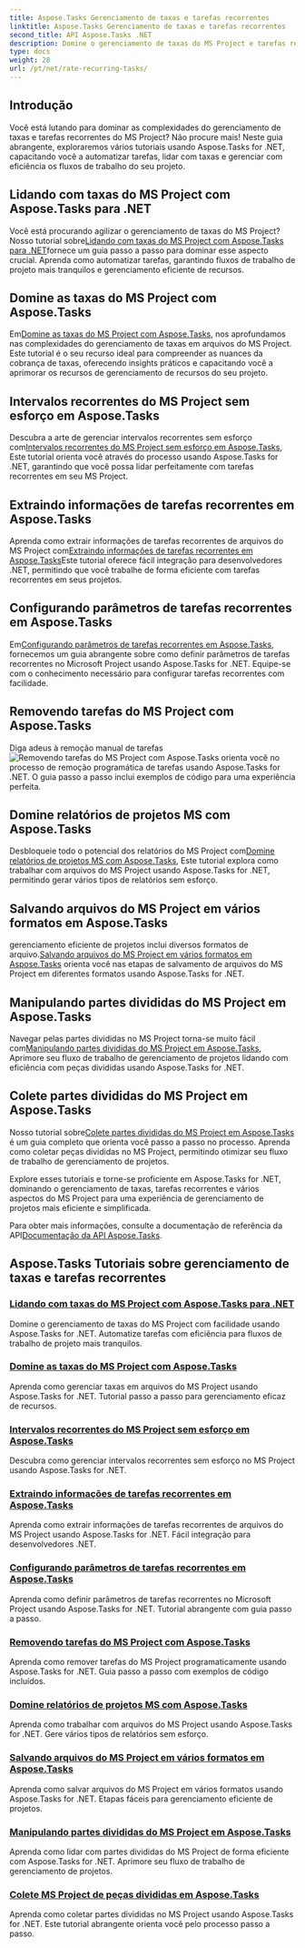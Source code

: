 ```yaml
---
title: Aspose.Tasks Gerenciamento de taxas e tarefas recorrentes
linktitle: Aspose.Tasks Gerenciamento de taxas e tarefas recorrentes
second_title: API Aspose.Tasks .NET
description: Domine o gerenciamento de taxas do MS Project e tarefas recorrentes com Aspose.Tasks .NET. Aprenda a automatizar tarefas, lidar com taxas e gerenciar partes divididas para fluxos de trabalho de projetos.
type: docs
weight: 28
url: /pt/net/rate-recurring-tasks/
---
```


## Introdução

Você está lutando para dominar as complexidades do gerenciamento de taxas e tarefas recorrentes do MS Project? Não procure mais! Neste guia abrangente, exploraremos vários tutoriais usando Aspose.Tasks for .NET, capacitando você a automatizar tarefas, lidar com taxas e gerenciar com eficiência os fluxos de trabalho do seu projeto.

## Lidando com taxas do MS Project com Aspose.Tasks para .NET
 Você está procurando agilizar o gerenciamento de taxas do MS Project? Nosso tutorial sobre[Lidando com taxas do MS Project com Aspose.Tasks para .NET](./handling-rates/)fornece um guia passo a passo para dominar esse aspecto crucial. Aprenda como automatizar tarefas, garantindo fluxos de trabalho de projeto mais tranquilos e gerenciamento eficiente de recursos.

## Domine as taxas do MS Project com Aspose.Tasks
 Em[Domine as taxas do MS Project com Aspose.Tasks](./rate-collection/), nos aprofundamos nas complexidades do gerenciamento de taxas em arquivos do MS Project. Este tutorial é o seu recurso ideal para compreender as nuances da cobrança de taxas, oferecendo insights práticos e capacitando você a aprimorar os recursos de gerenciamento de recursos do seu projeto.

## Intervalos recorrentes do MS Project sem esforço em Aspose.Tasks
 Descubra a arte de gerenciar intervalos recorrentes sem esforço com[Intervalos recorrentes do MS Project sem esforço em Aspose.Tasks](./recurring-intervals/), Este tutorial orienta você através do processo usando Aspose.Tasks for .NET, garantindo que você possa lidar perfeitamente com tarefas recorrentes em seu MS Project.

## Extraindo informações de tarefas recorrentes em Aspose.Tasks
 Aprenda como extrair informações de tarefas recorrentes de arquivos do MS Project com[Extraindo informações de tarefas recorrentes em Aspose.Tasks](./recurring-task-information/)Este tutorial oferece fácil integração para desenvolvedores .NET, permitindo que você trabalhe de forma eficiente com tarefas recorrentes em seus projetos.

## Configurando parâmetros de tarefas recorrentes em Aspose.Tasks
 Em[Configurando parâmetros de tarefas recorrentes em Aspose.Tasks](./recurring-task-parameters/), fornecemos um guia abrangente sobre como definir parâmetros de tarefas recorrentes no Microsoft Project usando Aspose.Tasks for .NET. Equipe-se com o conhecimento necessário para configurar tarefas recorrentes com facilidade.

## Removendo tarefas do MS Project com Aspose.Tasks
 Diga adeus à remoção manual de tarefas![Removendo tarefas do MS Project com Aspose.Tasks](./removing-tasks/) orienta você no processo de remoção programática de tarefas usando Aspose.Tasks for .NET. O guia passo a passo inclui exemplos de código para uma experiência perfeita.

## Domine relatórios de projetos MS com Aspose.Tasks
 Desbloqueie todo o potencial dos relatórios do MS Project com[Domine relatórios de projetos MS com Aspose.Tasks](./report-types/), Este tutorial explora como trabalhar com arquivos do MS Project usando Aspose.Tasks for .NET, permitindo gerar vários tipos de relatórios sem esforço.

## Salvando arquivos do MS Project em vários formatos em Aspose.Tasks
 gerenciamento eficiente de projetos inclui diversos formatos de arquivo.[Salvando arquivos do MS Project em vários formatos em Aspose.Tasks](./save-file-formats/) orienta você nas etapas de salvamento de arquivos do MS Project em diferentes formatos usando Aspose.Tasks for .NET.

## Manipulando partes divididas do MS Project em Aspose.Tasks
 Navegar pelas partes divididas no MS Project torna-se muito fácil com[Manipulando partes divididas do MS Project em Aspose.Tasks](./split-parts/), Aprimore seu fluxo de trabalho de gerenciamento de projetos lidando com eficiência com peças divididas usando Aspose.Tasks for .NET.

## Colete partes divididas do MS Project em Aspose.Tasks
 Nosso tutorial sobre[Colete partes divididas do MS Project em Aspose.Tasks](./split-part-collection/) é um guia completo que orienta você passo a passo no processo. Aprenda como coletar peças divididas no MS Project, permitindo otimizar seu fluxo de trabalho de gerenciamento de projetos.

Explore esses tutoriais e torne-se proficiente em Aspose.Tasks for .NET, dominando o gerenciamento de taxas, tarefas recorrentes e vários aspectos do MS Project para uma experiência de gerenciamento de projetos mais eficiente e simplificada.

 Para obter mais informações, consulte a documentação de referência da API[Documentação da API Aspose.Tasks](https://reference.aspose.com/tasks/net/).

## Aspose.Tasks Tutoriais sobre gerenciamento de taxas e tarefas recorrentes
### [Lidando com taxas do MS Project com Aspose.Tasks para .NET](./handling-rates/)
Domine o gerenciamento de taxas do MS Project com facilidade usando Aspose.Tasks for .NET. Automatize tarefas com eficiência para fluxos de trabalho de projeto mais tranquilos.
### [Domine as taxas do MS Project com Aspose.Tasks](./rate-collection/)
Aprenda como gerenciar taxas em arquivos do MS Project usando Aspose.Tasks for .NET. Tutorial passo a passo para gerenciamento eficaz de recursos.
### [Intervalos recorrentes do MS Project sem esforço em Aspose.Tasks](./recurring-intervals/)
Descubra como gerenciar intervalos recorrentes sem esforço no MS Project usando Aspose.Tasks for .NET.
### [Extraindo informações de tarefas recorrentes em Aspose.Tasks](./recurring-task-information/)
Aprenda como extrair informações de tarefas recorrentes de arquivos do MS Project usando Aspose.Tasks for .NET. Fácil integração para desenvolvedores .NET.
### [Configurando parâmetros de tarefas recorrentes em Aspose.Tasks](./recurring-task-parameters/)
Aprenda como definir parâmetros de tarefas recorrentes no Microsoft Project usando Aspose.Tasks for .NET. Tutorial abrangente com guia passo a passo.
### [Removendo tarefas do MS Project com Aspose.Tasks](./removing-tasks/)
Aprenda como remover tarefas do MS Project programaticamente usando Aspose.Tasks for .NET. Guia passo a passo com exemplos de código incluídos.
### [Domine relatórios de projetos MS com Aspose.Tasks](./report-types/)
Aprenda como trabalhar com arquivos do MS Project usando Aspose.Tasks for .NET. Gere vários tipos de relatórios sem esforço.
### [Salvando arquivos do MS Project em vários formatos em Aspose.Tasks](./save-file-formats/)
Aprenda como salvar arquivos do MS Project em vários formatos usando Aspose.Tasks for .NET. Etapas fáceis para gerenciamento eficiente de projetos.
### [Manipulando partes divididas do MS Project em Aspose.Tasks](./split-parts/)
Aprenda como lidar com partes divididas do MS Project de forma eficiente com Aspose.Tasks for .NET. Aprimore seu fluxo de trabalho de gerenciamento de projetos.
### [Colete MS Project de peças divididas em Aspose.Tasks](./split-part-collection/)
Aprenda como coletar partes divididas no MS Project usando Aspose.Tasks for .NET. Este tutorial abrangente orienta você pelo processo passo a passo.